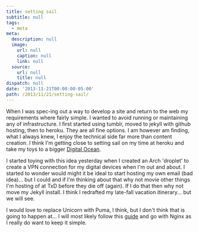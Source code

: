 ```yaml
---
title: setting sail
subtitle: null
tags:
  - meta
meta:
  description: null
  image:
    url: null
    caption: null
    link: null
  source:
    url: null
    title: null
dispatch: null
date: '2013-11-21T00:00:00-05:00'
path: /2013/11/21/setting-sail/
---
```


When I was spec-ing out a way to develop a site and return to the web my requirements where fairly simple. I wanted to avoid running or maintaining any of infrastructure. I first started using tumblr, moved to jekyll with github hosting, then to heroku. They are all fine options. I am however am finding, what I always knew, I enjoy the technical side far more than content creation. I think I'm getting close to setting sail on my time at heroku and take my toys to a bigger [Digital Ocean][doReferral].

I started toying with this idea yesterday when I created an Arch 'droplet' to create a VPN connection for my digital devices when I'm out and about. I started to wonder would might it be ideal to start hosting my own email (bad idea)... but I could and if I'm thinking about that why not movie other things I'm hosting of at TxD before they die off (again). If I do that then  why not move my Jekyll install. I think I redrafted my late-fall vacation itinerary... but we will see.

I would love to replace Unicorn with Puma, I think, but I don't think that is going to happen at... I will most likely follow this [guide][1] and go with Nginx as I really do want to keep it simple.

[1]: http://www.iamnayr.com/tutorials/jekyll-blog-deploys-using-mina/ "Blazing fast Jekyll blog deploys using Mina"
[doReferral]: https://www.digitalocean.com/?refcode=a0a34d82deb4 "Shameless Referal Link"

